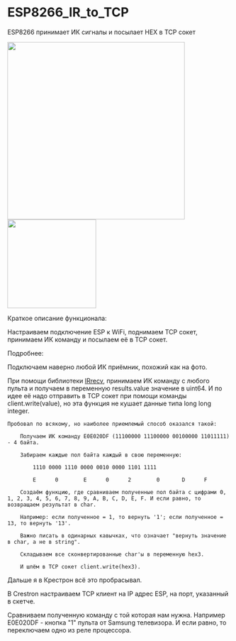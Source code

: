 # ESP8266_IR_to_TCP
ESP8266 принимает ИК сигналы и посылает HEX в TCP сокет

<img src="https://blogger.googleusercontent.com/img/b/R29vZ2xl/AVvXsEgRkEE6NtkB4tAXru2cwJ86OtVhW-V2xFJ2IspgHKLlj79LA2K33yYaXojWLlHu_hAozo214q5rpBUPt_Mnj3XIi1G9gyfQvay2hZoW4oQ_z3d40eIaMX6LasKCf56pj1icaUVwCHZQMkRUYYF6L8qN9uP34zfiavlB7F-jixHsjf5qmLQ9pdF3_0TX/s861/86740657-28b95880-c07a-11ea-9e87-f8f76ac4400f.jpg" width="400"/>
<img src="https://blogger.googleusercontent.com/img/b/R29vZ2xl/AVvXsEiJf4ddatoTa0UDqRe1K2ImBmdRNkw6pbhuKLtgVkxgozl-N6JTZzNbHrHkDpaA59dvb4ShLABzvng3Dbi4oPlF3v_NZj5NLxWS9VjLw_G57Uh5dOvRdqJF6DCjUO6PjniAK-bExRF4U44dchmHhQkIteVtTjR4wh9n6VyH8D3mpF9GTiGy5FcGL9Ah/s300/tsop1738_pins.png" width="200"/>

Краткое описание функционала:

Настраиваем подключение ESP к WiFi, поднимаем TCP сокет, принимаем ИК команду и посылаем её в TCP сокет.


Подробнее:

Подключаем наверно любой ИК приёмник, похожий как на фото. 


При помощи библиотеки [IRrecv](https://github.com/crankyoldgit/IRremoteESP8266), принимаем ИК команду с любого пульта и получаем в переменную results.value значение в uint64. И по идее её надо отправить в TCP сокет при помощи команды client.write(value), но эта функция не кушает данные типа long long integer.

    Пробовал по всякому, но наиболее приемлемый способ оказался такой:

        Получаем ИК команду E0E020DF (11100000 11100000 00100000 11011111) - 4 байта.

        Забираем каждые пол байта каждый в свою переменную: 

            1110 0000 1110 0000 0010 0000 1101 1111

            E      0        E      0      2        0       D      F 

        Создаём функцию, где сравниваем полученные пол байта с цифрами 0, 1, 2, 3, 4, 5, 6, 7, 8, 9, A, B, C, D, E, F. И если равно, то возвращаем результат в char.

        Например: если полученное = 1, то вернуть '1'; если полученное = 13, то вернуть '13'.

        Важно писать в одинарных кавычках, что означает "вернуть значение в char, а не в string".

        Складываем все сконвертированные char'ы в переменную hex3.

        И шлём в TCP сокет client.write(hex3).



Дальше я в Крестрон всё это пробрасывал.

В Crestron настраиваем TCP клиент на IP адрес ESP, на порт, указанный в скетче.

Сравниваем полученную команду с той которая нам нужна. Например E0E020DF - кнопка "1" пульта от Samsung телевизора. И если равно, то переключаем одно из реле процессора.

